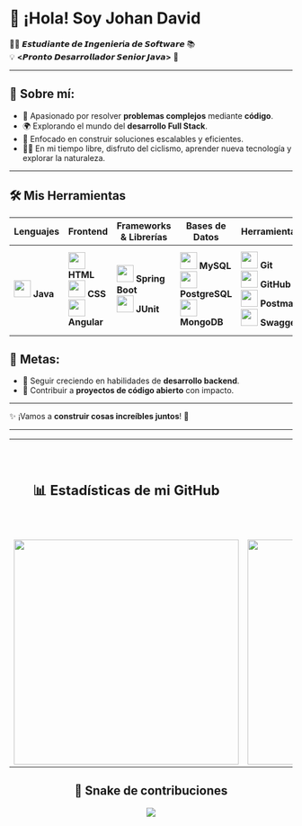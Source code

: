 # 👋 ¡Hola! Soy Johan David  

👨‍💻 **𝙀𝙨𝙩𝙪𝙙𝙞𝙖𝙣𝙩𝙚 𝙙𝙚 𝙄𝙣𝙜𝙚𝙣𝙞𝙚𝙧í𝙖 𝙙𝙚 𝙎𝙤𝙛𝙩𝙬𝙖𝙧𝙚** 📚  
💡 **<𝙋𝙧𝙤𝙣𝙩𝙤 𝘿𝙚𝙨𝙖𝙧𝙧𝙤𝙡𝙡𝙖𝙙𝙤𝙧 𝙎𝙚𝙣𝙞𝙤𝙧 𝙅𝙖𝙫𝙖>** 🚀  

---

## 🌟 **Sobre mí:**

- 🔧 Apasionado por resolver **problemas complejos** mediante **código**.  
- 🌍 Explorando el mundo del **desarrollo Full Stack**.  
- 🎯 Enfocado en construir soluciones escalables y eficientes.  
- 🚴‍♂️ En mi tiempo libre, disfruto del ciclismo, aprender nueva tecnología y explorar la naturaleza.  

---
## 🛠️ Mis Herramientas

| Lenguajes | Frontend | Frameworks & Librerías | Bases de Datos | Herramientas | Editores |
|-----------|----------|------------------------|----------------|--------------|----------|
| <img src="https://cdn.jsdelivr.net/gh/devicons/devicon/icons/java/java-original.svg" width="30"/> **Java** | <img src="https://cdn.jsdelivr.net/gh/devicons/devicon/icons/html5/html5-original.svg" width="30"/> **HTML**<br><img src="https://cdn.jsdelivr.net/gh/devicons/devicon/icons/css3/css3-original.svg" width="30"/> **CSS**<br><img src="https://cdn.jsdelivr.net/gh/devicons/devicon/icons/angularjs/angularjs-original.svg" width="30"/> **Angular** | <img src="https://cdn.jsdelivr.net/gh/devicons/devicon/icons/spring/spring-original.svg" width="30"/> **Spring Boot**<br><img src="https://cdn.jsdelivr.net/gh/devicons/devicon/icons/junit/junit-original.svg" width="30"/> **JUnit** | <img src="https://cdn.jsdelivr.net/gh/devicons/devicon/icons/mysql/mysql-original.svg" width="30"/> **MySQL**<br><img src="https://cdn.jsdelivr.net/gh/devicons/devicon/icons/postgresql/postgresql-original.svg" width="30"/> **PostgreSQL**<br><img src="https://cdn.jsdelivr.net/gh/devicons/devicon/icons/mongodb/mongodb-original.svg" width="30"/> **MongoDB** | <img src="https://cdn.jsdelivr.net/gh/devicons/devicon/icons/git/git-original.svg" width="30"/> **Git**<br><img src="https://cdn.jsdelivr.net/gh/devicons/devicon/icons/github/github-original.svg" width="30"/> **GitHub**<br><img src="https://cdn.jsdelivr.net/gh/devicons/devicon/icons/postman/postman-original.svg" width="30"/> **Postman**<br><img src="https://cdn.jsdelivr.net/gh/devicons/devicon/icons/swagger/swagger-original.svg" width="30"/> **Swagger** | <img src="https://cdn.jsdelivr.net/gh/devicons/devicon/icons/vscode/vscode-original.svg" width="30"/> **VS Code**<br><img src="https://cdn.jsdelivr.net/gh/devicons/devicon/icons/intellij/intellij-original.svg" width="30"/> **IntelliJ**<br><img src="https://cdn.jsdelivr.net/gh/devicons/devicon/icons/eclipse/eclipse-original.svg" width="30"/> **Eclipse** |


## 🎯 **Metas:**

- 🌱 Seguir creciendo en habilidades de **desarrollo backend**.  
- 🚀 Contribuir a **proyectos de código abierto** con impacto.  

---

✨ ¡Vamos a **construir cosas increíbles juntos**! 🚀

---
<table align="center">
  <tr>
    <td align="center"><h2>📊 Estadísticas de mi GitHub</h2></td>
    <td width="50"></td>
    <td align="center"><h2>🌟 Mis lenguajes más usados</h2></td>
  </tr


  <tr>
    <td align="center">
      <img src="https://github-readme-stats.vercel.app/api?username=JohanSoftware&show_icons=true&theme=github_dark&locale=es" width="400"/>
    </td>
    <td align="center">
      <img src="https://github-readme-stats.vercel.app/api/top-langs/?username=JohanSoftware&layout=compact&theme=github_dark&locale=es" width="400"/>
    </td>
  </tr>
</table>

<h2 align="center">🐍 Snake de contribuciones</h2>

<p align="center">
  <img src="https://github.com/JohanSoftware/JohanSoftware/raw/output/github-contribution-grid-snake.svg" />
</p>
















